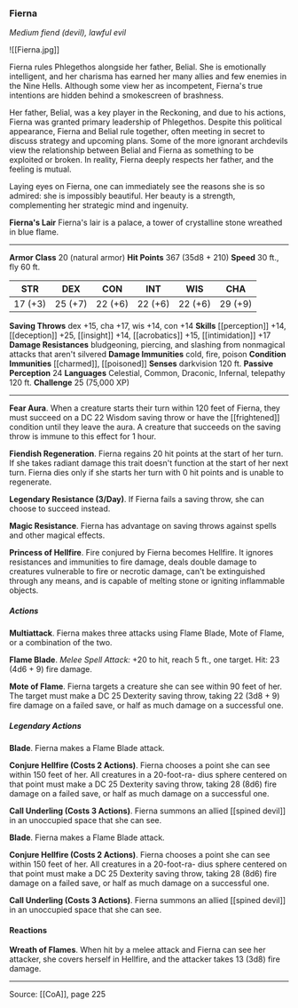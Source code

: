 ### Fierna
_Medium fiend (devil), lawful evil_

![[Fierna.jpg]]

Fierna rules Phlegethos alongside her father, Belial. She is emotionally intelligent, and her charisma has earned her many allies and few enemies in the Nine Hells. Although some view her as incompetent, Fierna's true intentions are hidden behind a smokescreen of brashness.

Her father, Belial, was a key player in the Reckoning, and due to his actions, Fierna was granted primary leadership of Phlegethos. Despite this political appearance, Fierna and Belial rule together, often meeting in secret to discuss strategy and upcoming plans. Some of the more ignorant archdevils view the relationship between Belial and Fierna as something to be exploited or broken. In reality, Fierna deeply respects her father, and the feeling is mutual.

Laying eyes on Fierna, one can immediately see the reasons she is so admired: she is impossibly beautiful. Her beauty is a strength, complementing her strategic mind and ingenuity.

**Fierna's Lair** Fierna's lair is a palace, a tower of crystalline stone wreathed in blue flame.




---

**Armor Class** 20 (natural armor)
**Hit Points** 367 (35d8 + 210)
**Speed** 30 ft., fly 60 ft.

| STR     | DEX     | CON     | INT     | WIS     | CHA     |
|---------|---------|---------|---------|---------|---------|
| 17 (+3) | 25 (+7) | 22 (+6) | 22 (+6) | 22 (+6) | 29 (+9) |

**Saving Throws** dex +15, cha +17, wis +14, con +14
**Skills** [[perception]] +14, [[deception]] +25, [[insight]] +14, [[acrobatics]] +15, [[intimidation]] +17
**Damage Resistances** bludgeoning, piercing, and slashing from nonmagical attacks that aren't silvered
**Damage Immunities** cold, fire, poison
**Condition Immunities** [[charmed]], [[poisoned]]
**Senses** darkvision 120 ft.
**Passive Perception** 24
**Languages** Celestial, Common, Draconic, Infernal, telepathy 120 ft.
**Challenge** 25 (75,000 XP)

---

**Fear Aura**. When a creature starts their turn within 120 feet of Fierna, they must succeed on a DC 22 Wisdom saving throw or have the [[frightened]] condition until they leave the aura. A creature that succeeds on the saving throw is immune to this effect for 1 hour.

**Fiendish Regeneration**. Fierna regains 20 hit points at the start of her turn. If she takes radiant damage this trait doesn't function at the start of her next turn. Fierna dies only if she starts her turn with 0 hit points and is unable to regenerate.

**Legendary Resistance (3/Day)**. If Fierna fails a saving throw, she can choose to succeed instead.

**Magic Resistance**. Fierna has advantage on saving throws against spells and other magical effects.

**Princess of Hellfire**. Fire conjured by Fierna becomes Hellfire. It ignores resistances and immunities to fire damage, deals double damage to creatures vulnerable to fire or necrotic damage, can't be extinguished through any means, and is capable of melting stone or igniting inflammable objects.

##### Actions
**Multiattack**. Fierna makes three attacks using Flame Blade, Mote of Flame, or a combination of the two.

**Flame Blade**. _Melee Spell Attack:_ +20 to hit, reach 5 ft., one target. Hit: 23 (4d6 + 9) fire damage.

**Mote of Flame**. Fierna targets a creature she can see within 90 feet of her. The target must make a DC 25 Dexterity saving throw, taking 22 (3d8 + 9) fire damage on a failed save, or half as much damage on a successful one.

##### Legendary Actions
**Blade**. Fierna makes a Flame Blade attack.

**Conjure Hellfire (Costs 2 Actions)**. Fierna chooses a point she can see within 150 feet of her. All creatures in a 20-foot-ra- dius sphere centered on that point must make a DC 25 Dexterity saving throw, taking 28 (8d6) fire damage on a failed save, or half as much damage on a successful one.

**Call Underling (Costs 3 Actions)**. Fierna summons an allied [[spined devil]] in an unoccupied space that she can see.

**Blade**. Fierna makes a Flame Blade attack.

**Conjure Hellfire (Costs 2 Actions)**. Fierna chooses a point she can see within 150 feet of her. All creatures in a 20-foot-ra- dius sphere centered on that point must make a DC 25 Dexterity saving throw, taking 28 (8d6) fire damage on a failed save, or half as much damage on a successful one.

**Call Underling (Costs 3 Actions)**. Fierna summons an allied [[spined devil]] in an unoccupied space that she can see.

#### Reactions
**Wreath of Flames**. When hit by a melee attack and Fierna can see her attacker, she covers herself in Hellfire, and the attacker takes 13 (3d8) fire damage.


---

Source: [[CoA]], page 225